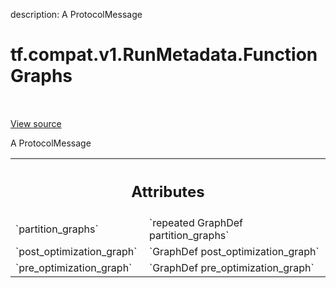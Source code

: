 description: A ProtocolMessage

<div itemscope itemtype="http://developers.google.com/ReferenceObject">
<meta itemprop="name" content="tf.compat.v1.RunMetadata.FunctionGraphs" />
<meta itemprop="path" content="Stable" />
</div>

# tf.compat.v1.RunMetadata.FunctionGraphs

<!-- Insert buttons and diff -->

<table class="tfo-notebook-buttons tfo-api nocontent" align="left">

</table>

<a target="_blank" href="/code/stable/tensorflow/core/protobuf/config.proto">View source</a>



A ProtocolMessage

<!-- Placeholder for "Used in" -->




<!-- Tabular view -->
 <table class="responsive fixed orange">
<colgroup><col width="214px"><col></colgroup>
<tr><th colspan="2"><h2 class="add-link">Attributes</h2></th></tr>

<tr>
<td>
`partition_graphs`
</td>
<td>
`repeated GraphDef partition_graphs`
</td>
</tr><tr>
<td>
`post_optimization_graph`
</td>
<td>
`GraphDef post_optimization_graph`
</td>
</tr><tr>
<td>
`pre_optimization_graph`
</td>
<td>
`GraphDef pre_optimization_graph`
</td>
</tr>
</table>



